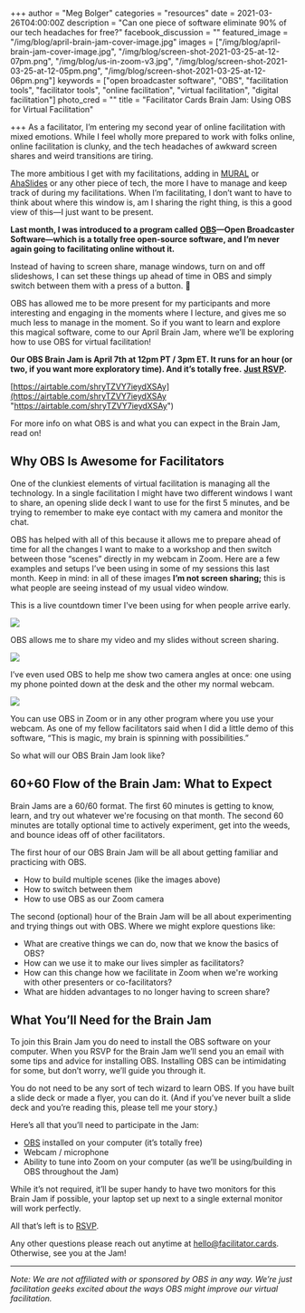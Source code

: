 +++
author = "Meg Bolger"
categories = "resources"
date = 2021-03-26T04:00:00Z
description = "Can one piece of software eliminate 90% of our tech headaches for free?"
facebook_discussion = ""
featured_image = "/img/blog/april-brain-jam-cover-image.jpg"
images = ["/img/blog/april-brain-jam-cover-image.jpg", "/img/blog/screen-shot-2021-03-25-at-12-07pm.png", "/img/blog/us-in-zoom-v3.jpg", "/img/blog/screen-shot-2021-03-25-at-12-05pm.png", "/img/blog/screen-shot-2021-03-25-at-12-06pm.png"]
keywords = ["open broadcaster software", "OBS", "facilitation tools", "facilitator tools", "online facilitation", "virtual facilitation", "digital facilitation"]
photo_cred = ""
title = "Facilitator Cards Brain Jam: Using OBS for Virtual Facilitation"

+++
As a facilitator, I’m entering my second year of online facilitation with mixed emotions. While I feel wholly more prepared to work with folks online, online facilitation is clunky, and the tech headaches of awkward screen shares and weird transitions are tiring.

The more ambitious I get with my facilitations, adding in [MURAL](https://www.facilitator.cards/blog/using-mural-for-virtual-facilitation-canning-the-brain-jam/) or [AhaSlides](https://www.facilitator.cards/blog/using-ahaslides-for-virtual-facilitation-canning-the-brain-jam/) or any other piece of tech, the more I have to manage and keep track of during my facilitations. When I’m facilitating, I don’t want to have to think about where this window is, am I sharing the right thing, is this a good view of this—I just want to be present.

**Last month, I was introduced to a program called** [**OBS**](https://obsproject.com/)**—Open Broadcaster Software—which is a totally free open-source software, and I’m never again going to facilitating online without it.**

Instead of having to screen share, manage windows, turn on and off slideshows, I can set these things up ahead of time in OBS and simply switch between them with a press of a button. 🥳

OBS has allowed me to be more present for my participants and more interesting and engaging in the moments where I lecture, and gives me so much less to manage in the moment. So if you want to learn and explore this magical software, come to our April Brain Jam, where we’ll be exploring how to use OBS for virtual facilitation!

**Our OBS Brain Jam is April 7th at 12pm PT / 3pm ET. It runs for an hour (or two, if you want more exploratory time). And it’s totally free.** [**Just RSVP**](https://airtable.com/shryTZVY7ieydXSAy)**.**

[https://airtable.com/shryTZVY7ieydXSAy](https://airtable.com/shryTZVY7ieydXSAy "https://airtable.com/shryTZVY7ieydXSAy")

For more info on what OBS is and what you can expect in the Brain Jam, read on!

## Why OBS Is Awesome for Facilitators

One of the clunkiest elements of virtual facilitation is managing all the technology. In a single facilitation I might have two different windows I want to share, an opening slide deck I want to use for the first 5 minutes, and be trying to remember to make eye contact with my camera and monitor the chat.

OBS has helped with all of this because it allows me to prepare ahead of time for all the changes I want to make to a workshop and then switch between those “scenes” directly in my webcam in Zoom. Here are a few examples and setups I’ve been using in some of my sessions this last month. Keep in mind: in all of these images **I’m not screen sharing;** this is what people are seeing instead of my usual video window.

This is a live countdown timer I've been using for when people arrive early.

![](/img/blog/screen-shot-2021-03-25-at-12-06pm.png)

OBS allows me to share my video and my slides without screen sharing.

![](/img/blog/us-in-zoom-v3.jpg)

I’ve even used OBS to help me show two camera angles at once: one using my phone pointed down at the desk and the other my normal webcam.

![](/img/blog/screen-shot-2021-03-25-at-12-05pm.png)

You can use OBS in Zoom or in any other program where you use your webcam. As one of my fellow facilitators said when I did a little demo of this software, “This is magic, my brain is spinning with possibilities.”

So what will our OBS Brain Jam look like?

## 60+60 Flow of the Brain Jam: What to Expect

Brain Jams are a 60/60 format. The first 60 minutes is getting to know, learn, and try out whatever we're focusing on that month. The second 60 minutes are totally optional time to actively experiment, get into the weeds, and bounce ideas off of other facilitators.

The first hour of our OBS Brain Jam will be all about getting familiar and practicing with OBS.

* How to build multiple scenes (like the images above)
* How to switch between them
* How to use OBS as our Zoom camera

The second (optional) hour of the Brain Jam will be all about experimenting and trying things out with OBS. Where we might explore questions like:

* What are creative things we can do, now that we know the basics of OBS?
* How can we use it to make our lives simpler as facilitators?
* How can this change how we facilitate in Zoom when we're working with other presenters or co-facilitators?
* What are hidden advantages to no longer having to screen share?

## What You’ll Need for the Brain Jam

To join this Brain Jam you do need to install the OBS software on your computer. When you RSVP for the Brain Jam we’ll send you an email with some tips and advice for installing OBS. Installing OBS can be intimidating for some, but don’t worry, we’ll guide you through it.

You do not need to be any sort of tech wizard to learn OBS. If you have built a slide deck or made a flyer, you can do it. (And if you’ve never built a slide deck and you’re reading this, please tell me your story.)

Here’s all that you’ll need to participate in the Jam:

* [OBS](https://obsproject.com/) installed on your computer (it’s totally free)
* Webcam / microphone
* Ability to tune into Zoom on your computer (as we’ll be using/building in OBS throughout the Jam)

While it’s not required, it’ll be super handy to have two monitors for this Brain Jam if possible, your laptop set up next to a single external monitor will work perfectly.

All that’s left is to [RSVP](https://airtable.com/shryTZVY7ieydXSAy).

Any other questions please reach out anytime at hello@facilitator.cards. Otherwise, see you at the Jam!

***

_Note: We are not affiliated with or sponsored by OBS in any way. We’re just facilitation geeks excited about the ways OBS might improve our virtual facilitation._